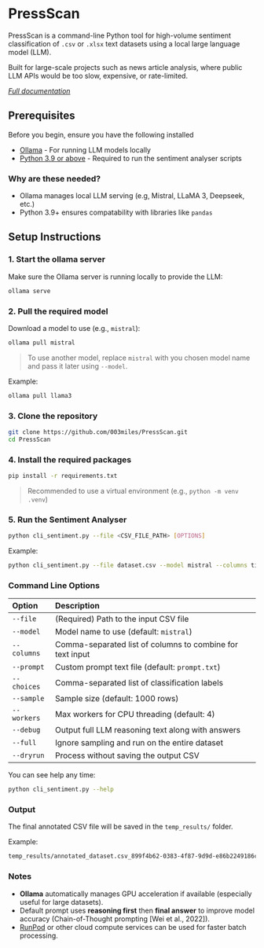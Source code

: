 # PressScan 
PressScan is a command-line Python tool for high-volume sentiment classification of `.csv` or `.xlsx` text datasets using a local large language model (LLM).

Built for large-scale projects such as news article analysis, where public LLM APIs would be too slow, expensive, or rate-limited.

[*Full documentation*](https://github.com/003miles/PressScan/wiki)
## Prerequisites
Before you begin, ensure you have the following installed
- [Ollama](https://ollama.com/download) - For running LLM models locally
- [Python 3.9 or above](https://www.python.org/downloads/) - Required to run the sentiment analyser scripts
### Why are these needed?
- Ollama manages local LLM serving (e.g, Mistral, LLaMA 3, Deepseek, etc.)
- Python 3.9+ ensures compatability with libraries like `pandas`
## Setup Instructions
### 1. Start the ollama server
Make sure the Ollama server is running locally to provide the LLM:
```bash
ollama serve
```
### 2. Pull the required model
Download a model to use (e.g., `mistral`):
```bash
ollama pull mistral
```
> To use another model, replace `mistral` with you chosen model name and pass it later using `--model`.
 
Example:
```bash
ollama pull llama3
```
### 3. Clone the repository
```bash
git clone https://github.com/003miles/PressScan.git
cd PressScan
```
### 4. Install the required packages
```bash
pip install -r requirements.txt
```
> Recommended to use a virtual environment (e.g., `python -m venv .venv`)
### 5. Run the Sentiment Analyser
```bash
python cli_sentiment.py --file <CSV_FILE_PATH> [OPTIONS]
```
Example:
```bash
python cli_sentiment.py --file dataset.csv --model mistral --columns title,quotes --choices positive,negative,neutral,unrelated --sample 1000 --workers 8 --debug
```
### Command Line Options
| Option      | Description                                               |
|:------------|:----------------------------------------------------------|
| `--file`    | (Required) Path to the input CSV file                     |
| `--model`   | Model name to use (default: `mistral`)                    |
| `--columns` | Comma-separated list of columns to combine for text input |
| `--prompt`  | Custom prompt text file (default: `prompt.txt`)           |
| `--choices` | Comma-separated list of classification labels             |
| `--sample`  | Sample size (default: 1000 rows)                          |
| `--workers` | Max workers for CPU threading (default: 4)                |
| `--debug`   | Output full LLM reasoning text along with answers         |
| `--full`    | Ignore sampling and run on the entire dataset             |
| `--dryrun`  | Process without saving the output CSV                     |
You can see help any time:
```bash
python cli_sentiment.py --help
```
### Output
The final annotated CSV file will be saved in the `temp_results/` folder.

Example:
```bash
temp_results/annotated_dataset.csv_899f4b62-0383-4f87-9d9d-e86b2249186c.csv
```
### Notes
- **Ollama** automatically manages GPU acceleration if available (especially useful for large datasets).
- Default prompt uses **reasoning first** then **final answer** to improve model accuracy (Chain-of-Thought prompting [Wei et al., 2022]).
- [RunPod](https://runpod.io/) or other cloud compute services can be used for faster batch processing.
